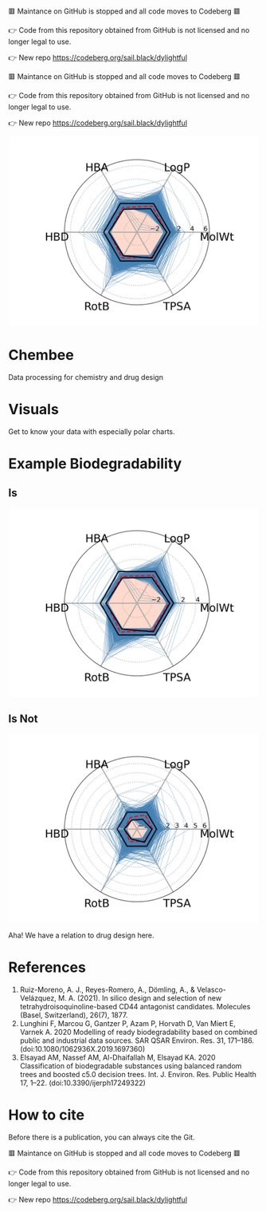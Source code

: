 🟥 Maintance on GitHub is stopped and all code moves to Codeberg 🟥

👉 Code from this repository obtained from GitHub is not licensed and no longer legal to use.

👉 New repo https://codeberg.org/sail.black/dylightful

🟥 Maintance on GitHub is stopped and all code moves to Codeberg 🟥

👉 Code from this repository obtained from GitHub is not licensed and no longer legal to use.

👉 New repo https://codeberg.org/sail.black/dylightful

![Distribution Dataset](tests/plots/plots.png)
# Chembee
Data processing for chemistry and drug design


# Visuals 
Get to know your data with especially polar charts. 

# Example Biodegradability
## Is 
![Polar Chart](tests/plots/BiodegPolar.png)
## Is Not 
![Polar Chart](tests/plots/NBiodegPolar.png)

Aha! We have a relation to drug design here. 


# References 

1. Ruiz-Moreno, A. J., Reyes-Romero, A., Dömling, A., & Velasco-Velázquez, M. A. (2021). In silico design and selection of new tetrahydroisoquinoline-based CD44 antagonist candidates. Molecules (Basel, Switzerland), 26(7), 1877.
2. Lunghini F, Marcou G, Gantzer P, Azam P, Horvath D, Van Miert E, Varnek A. 2020 Modelling of ready biodegradability based on combined public and industrial data sources. SAR QSAR Environ. Res. 31, 171–186. (doi:10.1080/1062936X.2019.1697360)
3. Elsayad AM, Nassef AM, Al-Dhaifallah M, Elsayad KA. 2020 Classification of biodegradable substances using balanced random trees and boosted c5.0 decision trees. Int. J. Environ. Res. Public Health 17, 1–22. (doi:10.3390/ijerph17249322)

# How to cite

Before there is a publication, you can always cite the Git. 

🟥 Maintance on GitHub is stopped and all code moves to Codeberg 🟥

👉 Code from this repository obtained from GitHub is not licensed and no longer legal to use.

👉 New repo https://codeberg.org/sail.black/dylightful
